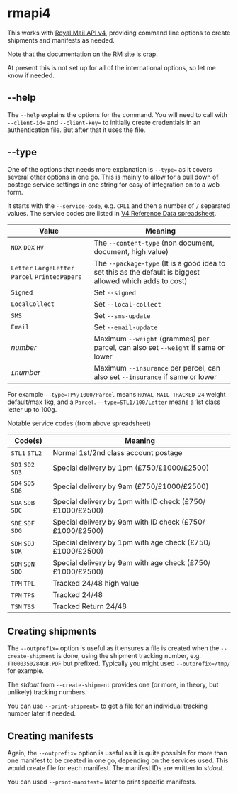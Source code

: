 # rmapi4

This works with [Royal Mail API v4](https://royalmail.proshipping.net/), providing command line options to create shipments and manifests as needed.

Note that the documentation on the RM site is crap.

At present this is not set up for all of the international options, so let me know if needed.

## --help

The `--help` explains the options for the command. You will need to call with `--client-id=` and `--client-key=` to initially create credentials in an authentication file. But after that it uses the file.

## --type

One of the options that needs more explanation is `--type=` as it covers several other options in one go. This is mainly to allow for a pull down of postage service settings in one string for easy of integration on to a web form.

It starts with the `--service-code`, e.g. `CRL1` and then a number of `/` separated values. The service codes are listed in [V4 Reference Data spreadsheet](V4ReferenceDatav1.xlsx).

|Value|Meaning|
|-----|-------|
|`NDX` `DOX` `HV`|The `--content-type` (non document, document, high value)|
|`Letter` `LargeLetter` `Parcel` `PrintedPapers`|The `--package-type` (It is a good idea to set this as the default is biggest allowed which adds to cost)|
|`Signed`|Set `--signed`|
|`LocalCollect`|Set `--local-collect`|
|`SMS`|Set `--sms-update`|
|`Email`|Set `--email-update`|
|*number*|Maximum `--weight` (grammes) per parcel, can also set `--weight` if same or lower|
|`£`*number*|Maximum `--insurance` per parcel, can also set `--insurance` if same or lower|

For example `--type=TPN/1000/Parcel` means `ROYAL MAIL TRACKED 24` weight default/max 1kg, and a `Parcel`. `--type=STL1/100/Letter` means a 1st class letter up to 100g.

Notable service codes (from above spreadsheet)

|Code(s)|Meaning|
|-------|-------|
|`STL1` `STL2`|Normal 1st/2nd class account postage|
|`SD1` `SD2` `SD3`|Special delivery by 1pm (£750/£1000/£2500)|
|`SD4` `SD5` `SD6`|Special delivery by 9am (£750/£1000/£2500)|
|`SDA` `SDB` `SDC`|Special delivery by 1pm with ID check (£750/£1000/£2500)|
|`SDE` `SDF` `SDG`|Special delivery by 9am with ID check (£750/£1000/£2500)|
|`SDH` `SDJ` `SDK`|Special delivery by 1pm with age check (£750/£1000/£2500)|
|`SDM` `SDN` `SDQ`|Special delivery by 9am with age check (£750/£1000/£2500)|
|`TPM` `TPL`|Tracked 24/48 high value|
|`TPN` `TPS`|Tracked 24/48|
|`TSN` `TSS`|Tracked Return 24/48|

## Creating shipments

The `--outprefix=` option is useful as it ensures a file is created when the `--create-shipment` is done, using the shipment tracking number, e.g. `TT000350284GB.PDF` but prefixed. Typically you might used `--outprefix=/tmp/` for example.

The *stdout* from `--create-shipment` provides one (or more, in theory, but unlikely) tracking numbers.

You can use `--print-shipment=` to get a file for an individual tracking number later if needed.

## Creating manifests

Again, the `--outprefix=` option is useful as it is quite possible for more than one manifest to be created in one go, depending on the services used. This would create file for each manifest. The manifest IDs are written to *stdout*.

You can used `--print-manifest=` later to print specific manifests.
